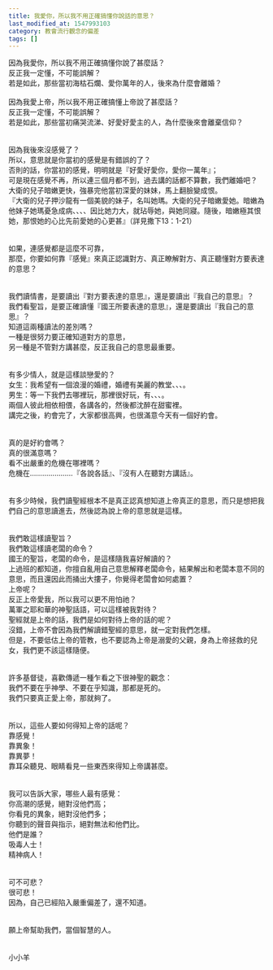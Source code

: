 ```yaml
---
title: 我愛你，所以我不用正確搞懂你說話的意思？
last_modified_at: 1547993103
category: 教會流行觀念的偏差
tags: []
---
```


<p>因為我愛你，所以我不用正確搞懂你說了甚麼話？<br/>反正我一定懂，不可能誤解？<br/>若是如此，那些當初海枯石爛、愛你萬年的人，後來為什麼會離婚？<br/><!--more--><br/>因為我愛上帝，所以我不用正確搞懂上帝說了甚麼話？<br/>反正我一定懂，不可能誤解？<br/>若是如此，那些當初痛哭流涕、好愛好愛主的人，為什麼後來會離棄信仰？<br/><br/><br/>因為我後來沒感覺了？<br/>所以，意思就是你當初的感覺是有錯誤的了？<br/>否則的話，你當初的感覺，明明就是『好愛好愛你，愛你一萬年』；<br/>可是現在感覺不再，所以連三個月都不到，過去講的話都不算數，我們離婚吧？<br/>大衛的兒子暗嫩更快，強暴完他當初深愛的妹妹，馬上翻臉變成恨。<br/>『大衛的兒子押沙龍有一個美貌的妹子，名叫她瑪。大衛的兒子暗嫩愛她。暗嫩為他妹子她瑪憂急成病、、、、因比她力大，就玷辱她，與她同寢。隨後，暗嫩極其恨她，那恨她的心比先前愛她的心更甚』（詳見撒下13：1-21）<br/><br/><br/>如果，連感覺都是這麼不可靠，<br/>那麼，你要如何靠『感覺』來真正認識對方、真正瞭解對方、真正聽懂對方要表達的意思？<br/><br/><br/>我們讀情書，是要讀出『對方要表達的意思』，還是要讀出『我自己的意思』？<br/>我們看聖旨，是要正確讀懂『國王所要表達的意思』，還是要讀出『我自己的意思』？<br/>知道這兩種讀法的差別嗎？<br/>一種是很努力要正確知道對方的意思，<br/>另一種是不管對方講甚麼，反正我自己的意思最重要。<br/><br/><br/>有多少情人，就是這樣談戀愛的？<br/>女生：我希望有一個浪漫的婚禮，婚禮有美麗的教堂、、、。<br/>男生：等一下我們去哪裡玩，那裡很好玩，有、、、。<br/>兩個人彼此相依相偎，各講各的，然後都沈醉在甜蜜裡。<br/>講完之後，約會完了，大家都很高興，也很滿意今天有一個好約會。<br/><br/><br/>真的是好約會嗎？<br/>真的很滿意嗎？<br/>看不出嚴重的危機在哪裡嗎？<br/>危機在…………………『各說各話』、『沒有人在聽對方講話』。<br/><br/><br/>有多少時候，我們讀聖經根本不是真正認真想知道上帝真正的意思，而只是想把我們自己的意思讀進去，然後認為說上帝的意思就是這樣。<br/><br/><br/>我們敢這樣讀聖旨？<br/>我們敢這樣讀老闆的命令？<br/>國王的聖旨，老闆的命令，是這樣隨我喜好解讀的？<br/>上過班的都知道，你擅自亂用自己意思解釋老闆命令，結果解出和老闆本意不同的意思，而且還因此而捅出大摟子，你覺得老闆會如何處置？<br/>上帝呢？<br/>反正上帝愛我，所以我可以更不用怕祂？<br/>萬軍之耶和華的神聖話語，可以這樣被我對待？<br/>聖經就是上帝的話，我們是如何對待上帝的話的呢？<br/>沒錯，上帝不會因為我們解讀錯聖經的意思，就一定對我們怎樣。<br/>但是，不要低估上帝的管教，也不要認為上帝是溺愛的父親，身為上帝拯救的兒女，我們更不該這樣隨便。<br/><br/><br/>許多基督徒，喜歡傳遞一種乍看之下很神聖的觀念：<br/>我們不要在乎神學、不要在乎知識，那都是死的。<br/>我們只要真正愛上帝，那就夠了。<br/><br/><br/>所以，這些人要如何得知上帝的話呢？<br/>靠感覺！<br/>靠異象！<br/>靠異夢！<br/>靠耳朵聽見、眼睛看見一些東西來得知上帝講甚麼。<br/><br/><br/>我可以告訴大家，哪些人最有感覺：<br/>你高潮的感覺，絕對沒他們高；<br/>你看見的異象，絕對沒他們多；<br/>你聽到的聲音與指示，絕對無法和他們比。<br/>他們是誰？<br/>吸毒人士！<br/>精神病人！<br/><br/><br/>可不可悲？<br/>很可悲！<br/>因為，自己已經陷入嚴重偏差了，還不知道。<br/><br/><br/>願上帝幫助我們，當個智慧的人。<br/><br/><br/>小小羊<br/></p>